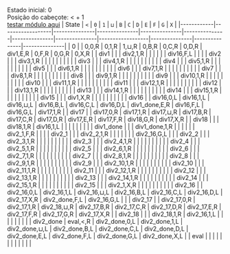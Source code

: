 Estado inicial: 0<br>
Posição do cabeçote: < + 1 <br>
[testar módulo aqui](https://github.com/SauloSamps/TimeCalculator/blob/main/caso%201/1.txt)
| State      | `<`             | `0`           | `1`           | `⊔`           | `B`           | `C`           | `D`           | `E`             | `F`           | `G`           | `X`           |
|------------|------------------|---------------|---------------|---------------|---------------|---------------|---------------|------------------|---------------|---------------|---------------|
| 0          |                  | 0,0,R         | 0,1,R         | 1,⊔,R         | 0,B,R         | 0,C,R         | 0,D,R         | div1,E,R         | 0,F,R         | 0,G,R         | 0,X,R         |
| div1       |                  |               | div2,1,R      |               |               |               |               |                  | div16,F,L     |               |               |
| div2       |                  |               | div3,1,R      |               |               |               |               |                  |               |               |               |
| div3       |                  |               | div4,1,R      |               |               |               |               |                  |               |               |               |
| div4       |                  |               | div5,1,R      |               |               |               |               |                  |               |               |               |
| div5       |                  |               | div6,1,R      |               |               |               |               |                  |               |               |               |
| div6       |                  |               | div7,1,R      |               |               |               |               |                  |               |               |               |
| div7       |                  |               | div8,1,R      |               |               |               |               |                  |               |               |               |
| div8       |                  |               | div9,1,R      |               |               |               |               |                  |               |               |               |
| div9       |                  |               | div10,1,R     |               |               |               |               |                  |               |               |               |
| div10      |                  |               | div11,1,R     |               |               |               |               |                  |               |               |               |
| div11      |                  |               | div12,1,R     |               |               |               |               |                  |               |               |               |
| div12      |                  |               | div13,1,R     |               |               |               |               |                  |               |               |               |
| div13      |                  |               | div14,1,R     |               |               |               |               |                  |               |               |               |
| div14      |                  |               | div15,1,R     |               |               |               |               |                  |               |               |               |
| div15      |                  |               | div1,X,R      |               |               |               |               |                  |               |               |               |
| div16      |                  | div16,0,L     | div16,1,L     | div16,⊔,L     | div16,B,L     | div16,C,L     | div16,D,L     | div1_done,E,R    | div16,F,L     | div16,G,L     | div17,1,R     |
| div17      |                  | div17,0,R     | div17,1,R     | div17,⊔,R     | div17,B,R     | div17,C,R     | div17,D,R     | div17,E,R        | div17,F,R     | div18,G,R     | div17,X,R     |
| div18      |                  |               | div18,1,R     | div16,1,L     |               |               |               |                  |               |               |               |
| div1_done  |                  |               | div1_done,1,R |               |               |               |               |                  | div2_1,F,R    |               |               |
| div2_1     |                  |               | div2_2,1,R    |               |               |               |               |                  |               | div2_16,G,L   |               |
| div2_2     |                  |               | div2_3,1,R    |               |               |               |               |                  |               |               |               |
| div2_3     |                  |               | div2_4,1,R    |               |               |               |               |                  |               |               |               |
| div2_4     |                  |               | div2_5,1,R    |               |               |               |               |                  |               |               |               |
| div2_5     |                  |               | div2_6,1,R    |               |               |               |               |                  |               |               |               |
| div2_6     |                  |               | div2_7,1,R    |               |               |               |               |                  |               |               |               |
| div2_7     |                  |               | div2_8,1,R    |               |               |               |               |                  |               |               |               |
| div2_8     |                  |               | div2_9,1,R    |               |               |               |               |                  |               |               |               |
| div2_9     |                  |               | div2_10,1,R   |               |               |               |               |                  |               |               |               |
| div2_10    |                  |               | div2_11,1,R   |               |               |               |               |                  |               |               |               |
| div2_11    |                  |               | div2_12,1,R   |               |               |               |               |                  |               |               |               |
| div2_12    |                  |               | div2_13,1,R   |               |               |               |               |                  |               |               |               |
| div2_13    |                  |               | div2_14,1,R   |               |               |               |               |                  |               |               |               |
| div2_14    |                  |               | div2_15,1,R   |               |               |               |               |                  |               |               |               |
| div2_15    |                  |               | div2_1,X,R    |               |               |               |               |                  |               |               |               |
| div2_16    |                  | div2_16,0,L   | div2_16,1,L   | div2_16,⊔,L   | div2_16,B,L   | div2_16,C,L   | div2_16,D,L   | div2_17,X,R      | div2_done,F,L | div2_16,G,L   |               |
| div2_17    |                  | div2_17,0,R   | div2_17,1,R   | div2_18,⊔,R   | div2_17,B,R   | div2_17,C,R   | div2_17,D,R   | div2_17,E,R      | div2_17,F,R   | div2_17,G,R   | div2_17,X,R   |
| div2_18    |                  |               | div2_18,1,R   | div2_16,1,L   |               |               |               |                  |               |               |               |
| div2_done  | eval,<,R        | div2_done,0,L | div2_done,1,L | div2_done,⊔,L | div2_done,B,L | div2_done,C,L | div2_done,D,L | div2_done,E,L    | div2_done,F,L | div2_done,G,L | div2_done,X,L |
| eval       |                  |               |               |               |               |               |               |                  |               |               |               |
